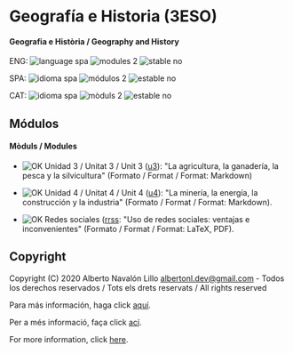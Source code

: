 # Geografía e Historia (3ESO)

#### Geografia e Història / Geography and History

ENG: ![language spa](https://img.shields.io/badge/language-spa-orange.svg) ![modules 2](https://img.shields.io/badge/modules-2-brightgreen.svg) ![stable no](https://img.shields.io/badge/stable-no-red.svg)

SPA: ![idioma spa](https://img.shields.io/badge/idioma-spa-orange.svg) ![módulos 2](https://img.shields.io/badge/m%C3%B3dulos-2-brightgreen.svg) ![estable no](https://img.shields.io/badge/estable-no-red.svg)

CAT: ![idioma spa](https://img.shields.io/badge/idioma-spa-orange.svg) ![mòduls 2](https://img.shields.io/badge/m%C3%B2duls-2-brightgreen.svg) ![estable no](https://img.shields.io/badge/estable-no-red.svg)

## Módulos

#### Mòduls / Modules

- ![OK](https://img.shields.io/badge/OK-brightgreen.svg) Unidad 3 / Unitat 3 / Unit 3 ([u3](https://github.com/albertonl/ies/blob/master/3ESO/GYH/u3/)): "La agricultura, la ganadería, la pesca y la silvicultura" (Formato / Format / Format: Markdown)

- ![OK](https://img.shields.io/badge/OK-brightgreen.svg) Unidad 4 / Unitat 4 / Unit 4 ([u4](https://github.com/albertonl/ies/blob/master/3ESO/GYH/u4/)): "La minería, la energía, la construcción y la industria" (Formato / Format / Format: Markdown).

- ![OK](https://img.shields.io/badge/OK-brightgreen.svg) Redes sociales ([rrss](https://github.com/albertonl/ies/blob/master/3ESO/GYH/rrss/): "Uso de redes sociales: ventajas e inconvenientes" (Formato / Format / Format: LaTeX, PDF).

## Copyright

Copyright (C) 2020 Alberto Navalón Lillo <albertonl.dev@gmail.com> - Todos los derechos reservados / Tots els drets reservats / All rights reserved

Para más información, haga click [aquí](https://github.com/albertonl/ies/blob/master/COPYRIGHT-spa).

Per a més informació, faça click [ací](https://github.com/albertonl/ies/blob/master/COPYRIGHT-cat).

For more information, click [here](https://github.com/albertonl/ies/blob/master/COPYRIGHT).
